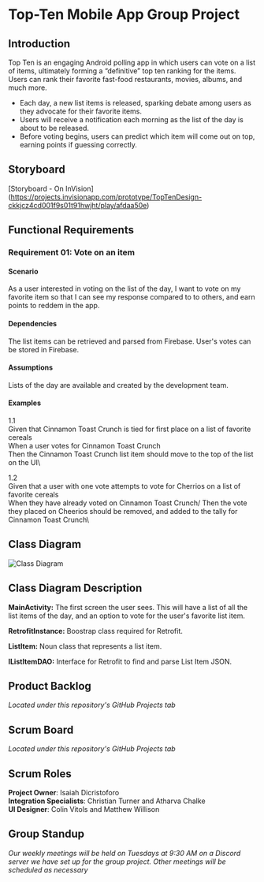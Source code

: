 # Top-Ten Mobile App Group Project

## Introduction
Top Ten is an engaging Android polling app in which users can vote on a list of items, ultimately forming a “definitive” top ten ranking for the items. Users can rank their favorite fast-food restaurants, movies, albums, and much more. 

* Each day, a new list items is released, sparking debate among users as they advocate for their favorite items. 
* Users will receive a notification each morning as the list of the day is about to be released.
* Before voting begins, users can predict which item will come out on top, earning points if guessing correctly.

## Storyboard
[Storyboard - On InVision] (https://projects.invisionapp.com/prototype/TopTenDesign-ckkjcz4cd001f9s01t91hwjht/play/afdaa50e)

## Functional Requirements

### Requirement 01: Vote on an item

#### Scenario
As a user interested in voting on the list of the day, I want to vote on my favorite item so that I can see my response compared to to others, and earn points to reddem in the app.

#### Dependencies
The list items can be retrieved and parsed from Firebase. User's votes can be stored in Firebase.

#### Assumptions
Lists of the day are available and created by the development team.

#### Examples

1.1\
Given that Cinnamon Toast Crunch is tied for first place on a list of favorite cereals\
When a user votes for Cinnamon Toast Crunch\
Then the Cinnamon Toast Crunch list item should move to the top of the list on the UI\

1.2\
Given that a user with one vote attempts to vote for Cherrios on a list of favorite cereals\
When they have already voted on Cinnamon Toast Crunch/
Then the vote they placed on Cheerios should be removed, and added to the tally for Cinnamon Toast Crunch\


## Class Diagram

![Class Diagram](https://user-images.githubusercontent.com/41589695/106334986-d5c31f00-62b1-11eb-8f16-62727074d743.png)  


## Class Diagram Description

**MainActivity:** The first screen the user sees. This will have a list of all the list items of the day, and an option to vote for the user's favorite list item.  

**RetrofitInstance:** Boostrap class required for Retrofit.  

**ListItem:** Noun class that represents a list item.  

**IListItemDAO:** Interface for Retrofit to find and parse List Item JSON.  

## Product Backlog
*Located under this repository's GitHub Projects tab*

## Scrum Board
*Located under this repository's GitHub Projects tab*


## Scrum Roles
**Project Owner**: Isaiah Dicristoforo\
**Integration Specialists**: Christian Turner and Atharva Chalke\
**UI Designer**:  Colin Vitols and Matthew Willison


## Group Standup
*Our weekly meetings will be held on Tuesdays at 9:30 AM on a Discord server we have set up for the group project. Other meetings will be scheduled as necessary*
